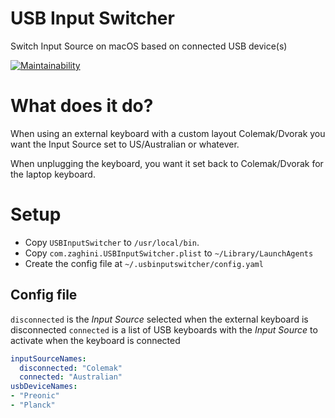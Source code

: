 # USB Input Switcher
Switch Input Source on macOS based on connected USB device(s)

[![Maintainability](https://api.codeclimate.com/v1/badges/0e5adb784f659346fcba/maintainability)](https://codeclimate.com/github/jameszaghini/USB-Input-Switcher/maintainability)

# What does it do?

When using an external keyboard with a custom layout Colemak/Dvorak you want the Input Source set to US/Australian or whatever.

When unplugging the keyboard, you want it set back to Colemak/Dvorak for the laptop keyboard.

# Setup

* Copy `USBInputSwitcher` to `/usr/local/bin`.
* Copy `com.zaghini.USBInputSwitcher.plist` to `~/Library/LaunchAgents`
* Create the config file at `~/.usbinputswitcher/config.yaml`

## Config file

`disconnected` is the _Input Source_ selected when the external keyboard is disconnected
`connected` is a list of USB keyboards with the _Input Source_ to activate when the keyboard is connected 

```yaml
inputSourceNames:
  disconnected: "Colemak"
  connected: "Australian"
usbDeviceNames:
- "Preonic"
- "Planck"
```
